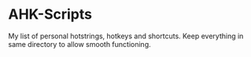 # AHK-Scripts

My list of personal hotstrings, hotkeys and shortcuts.
Keep everything in same directory to allow smooth functioning.
